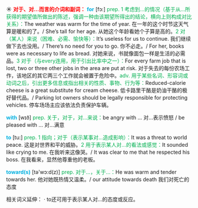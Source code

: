 ☀ <font color="red">**对于、对…而言的介词和副词：**</font>
<font color="sky blue">**for**</font> [fɔ:] 
<font color="#00b050">prep. 1 考虑到…的情况（基于从…所获得的期望值所做出的陈述，强调一种由该期望所得出的结论，横向上则构成对比关系）：</font>The weather was warm for the time of year. 在一年的这个时节这天气算是暖和的了。/ She’s tall for her age. 从她这个年龄看她个子算是高的。<font color="#00b050">2 对（某人）来说（困难、必需、愉快等）：</font>It’s useless for us to continue. 我们继续做下去也没用。/ There’s no need for you to go. 你不必走。/ For her, books were as necessary to life as bread. 对她来说，书就像面包一样是生活的必需品。<font color="#00b050">3 对于（与every连用，用于引出比率中之一）：</font>For every farm job that is lost, two or three other jobs in the area are put at risk. 对于失去的每份农场工作，该地区的其它两三个工作就会被置于危险中。<font color="#00b050">adv. 用于某些名词、形容词或动词之后，引出更多信息或指出相关的性质、事物、行为等：</font>Reduced-calorie cheese is a great substitute for cream cheese. 低卡路里干酪是奶油干酪的极好替代品。/ Parking lot owners should be legally responsible for protecting vehicles. 停车场场主应该依法负责保护车辆。

<font color="sky blue">**with**</font> [wɪð] 
<font color="#00b050">prep. 关于，对于，对…来说：</font>be angry with ... 对…表示愤怒 / be pleased with ... 对…满意

<font color="sky blue">**to**</font> [tu:] 
<font color="#00b050">prep. 1 指向；对于（表示某事对…造成影响）：</font>It was a threat to world peace. 这是对世界和平的威胁。<font color="#00b050">2 用于表示某人对…的看法或感觉：</font>It sounded like crying to me. 在我听来这像哭。/ It was clear to me that he respected his boss. 在我看来，显然他尊重他的老板。

<font color="sky blue">**toward(s)**</font> [tə'wɔ:d(z)] 
<font color="#00b050">prep. 对于…，关于…：</font>He was warm and tender towards her. 他对她既热情又温柔。/ our attitude towards death 我们对死亡的态度

相关词义延伸：
· to还可用于表示某人对…的态度或反应。
